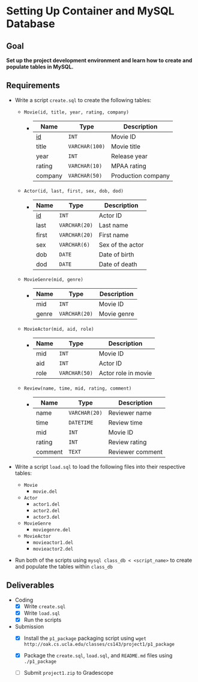 # Setting Up Container and MySQL Database

## Goal

**Set up the project development environment and learn how to create and populate tables in MySQL.**

## Requirements

- Write a script `create.sql` to create the following tables:

  - `Movie(id, title, year, rating, company)`

    - | Name      | Type           | Description        |
      | --------- | -------------- | ------------------ |
      | <u>id</u> | `INT`          | Movie ID           |
      | title     | `VARCHAR(100)` | Movie title        |
      | year      | `INT`          | Release year       |
      | rating    | `VARCHAR(10)`  | MPAA rating        |
      | company   | `VARCHAR(50)`  | Production company |

  - `Actor(id, last, first, sex, dob, dod)`

    - | Name      | Type          | Description      |
      | --------- | ------------- | ---------------- |
      | <u>id</u> | `INT`         | Actor ID         |
      | last      | `VARCHAR(20)` | Last name        |
      | first     | `VARCHAR(20)` | First name       |
      | sex       | `VARCHAR(6)`  | Sex of the actor |
      | dob       | `DATE`        | Date of birth    |
      | dod       | `DATE`        | Date of death    |

  - `MovieGenre(mid, genre)`

    - | Name  | Type          | Description |
      | ----- | ------------- | ----------- |
      | mid   | `INT`         | Movie ID    |
      | genre | `VARCHAR(20)` | Movie genre |

  - `MovieActor(mid, aid, role)`

    - | Name | Type          | Description         |
      | ---- | ------------- | ------------------- |
      | mid  | `INT`         | Movie ID            |
      | aid  | `INT`         | Actor ID            |
      | role | `VARCHAR(50)` | Actor role in movie |

  - `Review(name, time, mid, rating, comment)`

    - | Name    | Type          | Description      |
      | ------- | ------------- | ---------------- |
      | name    | `VARCHAR(20)` | Reviewer name    |
      | time    | `DATETIME`    | Review time      |
      | mid     | `INT`         | Movie ID         |
      | rating  | `INT`         | Review rating    |
      | comment | `TEXT`        | Reviewer comment |

- Write a script `load.sql` to load the following files into their respective tables:
  - `Movie`
    - `movie.del`
  - `Actor`
    - `actor1.del`
    - `actor2.del`
    - `actor3.del`
  - `MovieGenre`
    - `moviegenre.del`
  - `MovieActor`
    - `movieactor1.del`
    - `movieactor2.del`
- Run both of the scripts using `mysql class_db < <script_name>` to create and populate the tables within `class_db`

## Deliverables

- Coding
  - [x] Write `create.sql`
  - [x] Write `load.sql`
  - [x] Run the scripts
- Submission
  - [x] Install the `p1_package` packaging script using `wget http://oak.cs.ucla.edu/classes/cs143/project1/p1_package`
  - [x] Package the `create.sql`, `load.sql`, and `README.md` files using `./p1_package`
  - [ ] Submit `project1.zip` to Gradescope


